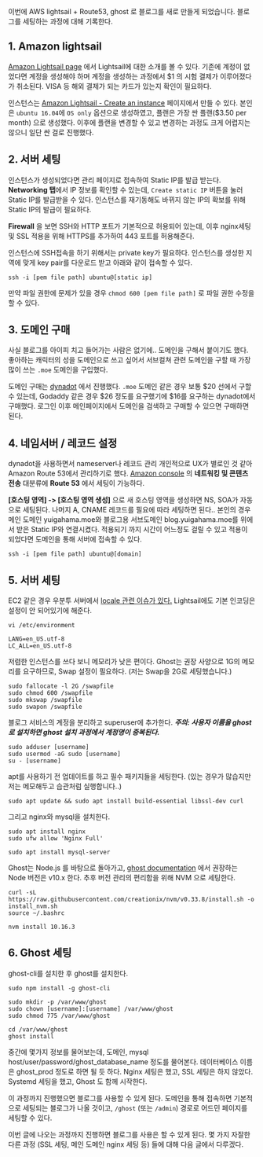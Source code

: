 이번에 AWS lightsail + Route53, ghost 로 블로그를 새로 만들게 되었습니다. 블로그를 세팅하는 과정에 대해 기록한다.

## 1. Amazon lightsail

[Amazon Lightsail page](https://aws.amazon.com/ko/lightsail/) 에서 Lightsail에 대한 소개를 볼 수 있다.
기존에 계정이 없었다면 계정을 생성해야 하며 계정을 생성하는 과정에서 $1 의 시험 결제가 이루어졌다가 취소된다. VISA 등 해외 결제가 되는 카드가 있는지 확인이 필요하다.

인스턴스는 [Amazon Lightsail - Create an instance](https://lightsail.aws.amazon.com/ls/webapp/create/instance?region=ap-northeast-2) 페이지에서 만들 수 있다. 
본인은 `ubuntu 16.04`에 `OS only` 옵션으로 생성하였고, 플랜은 가장 싼 플랜($3.50 per month) 으로 생성했다. 이후에 플랜을 변경할 수 있고 변경하는 과정도 크게 어렵지는 않으니 일단 싼 걸로 진행했다.

## 2. 서버 세팅

인스턴스가 생성되었다면 관리 페이지로 접속하여 Static IP를 발급 받는다. **Networking 탭**에서 IP 정보를 확인할 수 있는데, `Create static IP` 버튼을 눌러 Static IP를 발급받을 수 있다. 인스턴스를 재기동해도 바뀌지 않는 IP의 확보를 위해 Static IP의 발급이 필요하다.

**Firewall** 을 보면 SSH와 HTTP 포트가 기본적으로 허용되어 있는데, 이후 nginx세팅 및 SSL 적용을 위해 HTTPS를 추가하여 443 포트를 허용해준다.

인스턴스에 SSH접속을 하기 위해서는 private key가 필요하다. 인스턴스를 생성한 지역에 맞게 key pair를 다운로드 받고 아래와 같이 접속할 수 있다.
```
ssh -i [pem file path] ubuntu@[static ip]
```
만약 파일 권한에 문제가 있을 경우 `chmod 600 [pem file path]` 로 파일 권한 수정을 할 수 있다.

## 3. 도메인 구매

사실 블로그를 아이피 치고 들어가는 사람은 없기에.. 도메인을 구해서 붙이기도 했다. 좋아하는 캐릭터의 성을 도메인으로 쓰고 싶어서 서브컬쳐 관련 도메인을 구할 때 가장 많이 쓰는 `.moe` 도메인을 구입했다.

도메인 구매는 [dynadot](https://www.dynadot.com/) 에서 진행했다. `.moe` 도메인 같은 경우 보통 $20 선에서 구할 수 있는데, Godaddy 같은 경우 $26 정도를 요구했기에 $16를 요구하는 dynadot에서 구매했다. 
로그인 이후 메인페이지에서 도메인을 검색하고 구매할 수 있으면 구매하면 된다.

## 4. 네임서버 / 레코드 설정

dynadot을 사용하면서 nameserver나 레코드 관리 개인적으로 UX가 별로인 것 같아 Amazon Route 53에서 관리하기로 했다.
[Amazon console](https://console.aws.amazon.com/) 의 **네트워킹 및 콘텐츠 전송** 대분류에 **Route 53** 에서 세팅이 가능하다. 

**[호스팅 영역] -> [호스팅 영역 생성]** 으로 새 호스팅 영역을 생성하면 NS, SOA가 자동으로 세팅된다. 나머지 A, CNAME 레코드를 필요에 따라 세팅하면 된다..
본인의 경우 메인 도메인 yuigahama.moe와 블로그용 서브도메인 blog.yuigahama.moe를 위에서 받은 Static IP와 연결시켰다.
적용되기 까지 시간이 어느정도 걸릴 수 있고 적용이 되었다면 도메인을 통해 서버에 접속할 수 있다. 

```
ssh -i [pem file path] ubuntu@[domain]
```

## 5. 서버 세팅 

EC2 같은 경우 우분투 서버에서 [locale 관련 이슈가 있다.](https://stackoverflow.com/questions/12016318/aws-ec2-en-us-utf-8-issue) Lightsail에도 기본 인코딩은 설정이 안 되어있기에 해준다.

```
vi /etc/environment

LANG=en_US.utf-8
LC_ALL=en_US.utf-8
```

저렴한 인스턴스를 쓰다 보니 메모리가 낮은 편이다. Ghost는 권장 사양으로 1G의 메모리를 요구하므로, Swap 설정이 필요하다. (저는 Swap을 2G로 세팅했습니다.)

```
sudo fallocate -l 2G /swapfile
sudo chmod 600 /swapfile
sudo mkswap /swapfile
sudo swapon /swapfile
```

블로그 서비스의 계정을 분리하고 superuser에 추가한다.
**_주의: 사용자 이름을 ghost로 설치하면 ghost 설치 과정에서 계정명이 중복된다._**

```
sudo adduser [username]
sudo usermod -aG sudo [username]
su - [username]
```

apt를 사용하기 전 업데이트를 하고 필수 패키지들을 세팅한다. (있는 경우가 많습지만 저는 메모해두고 습관처럼 실행합니다..)
```
sudo apt update && sudo apt install build-essential libssl-dev curl
```

그리고 nginx와 mysql을 설치한다.

```
sudo apt install nginx
sudo ufw allow 'Nginx Full'

sudo apt install mysql-server
```

Ghost는 Node.js 를 바탕으로 돌아가고, [ghost documentation](https://ghost.org/faq/node-versions/) 에서 권장하는 Node 버전은 v10.x 한다.
추후 버전 관리의 편리함을 위해 NVM 으로 세팅한다.

```
curl -sL https://raw.githubusercontent.com/creationix/nvm/v0.33.8/install.sh -o install_nvm.sh
source ~/.bashrc

nvm install 10.16.3
```

## 6. Ghost 세팅

ghost-cli를 설치한 후 ghost를 설치한다.

```
sudo npm install -g ghost-cli

sudo mkdir -p /var/www/ghost
sudo chown [username]:[username] /var/www/ghost
sudo chmod 775 /var/www/ghost

cd /var/www/ghost
ghost install
```

중간에 몇가지 정보를 물어보는데, 도메인, mysql host/user/password/ghost_database_name 정도를 물어본다. 데이터베이스 이름은 ghost_prod 정도로 하면 될 듯 하다. Nginx 세팅은 했고, SSL 세팅은 하지 않았다. Systemd 세팅을 했고, Ghost 도 함께 시작한다.

이 과정까지 진행했으면 블로그를 사용할 수 있게 된다. 도메인을 통해 접속하면 기본적으로 세팅되는 블로그가 나올 것이고, `/ghost` (또는 `/admin`) 경로로 어드민 페이지를 세팅할 수 있다.

이번 글에 나오는 과정까지 진행하면 블로그를 사용은 할 수 있게 된다. 몇 가지 자잘한 다른 과정 (SSL 세팅, 메인 도메인 nginx 세팅 등) 들에 대해 다음 글에서 다루겠다.